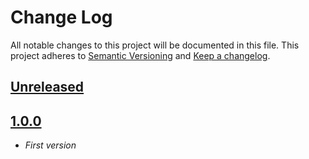 # Change Log

All notable changes to this project will be documented in this file.
This project adheres to [Semantic Versioning](http://semver.org/) and [Keep a changelog](https://github.com/olivierlacan/keep-a-changelog).


## [Unreleased](https://github.com/idealista/prometheus_redis_exporter-role/tree/develop)

## [1.0.0](https://github.com/idealista/prometheus_redis_exporter-role/tree/1.0.0)
- *First version*
